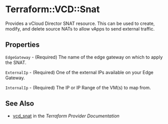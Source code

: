 # Terraform::VCD::Snat

Provides a vCloud Director SNAT resource. This can be used to create, modify,
and delete source NATs to allow vApps to send external traffic.

## Properties

`EdgeGateway` - (Required) The name of the edge gateway on which to apply the SNAT.

`ExternalIp` - (Required) One of the external IPs available on your Edge Gateway.

`InternalIp` - (Required) The IP or IP Range of the VM(s) to map from.


## See Also

* [vcd_snat](https://www.terraform.io/docs/providers/vcd/r/snat.html) in the _Terraform Provider Documentation_